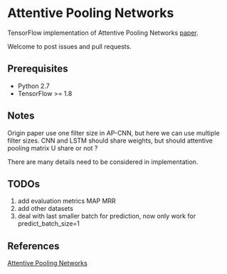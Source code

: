 # Attentive Pooling Networks

TensorFlow implementation of Attentive Pooling Networks [paper](https://arxiv.org/abs/1602.03609v1).

Welcome to post issues and pull requests.

## Prerequisites

 - Python 2.7
 - TensorFlow >= 1.8 
 
## Notes
Origin paper use one filter size in AP-CNN, but here we can use multiple filter sizes.
CNN and LSTM should share weights, but should attentive pooling matrix U share or not ?

There are many details need to be considered in implementation. 

## TODOs
1. add evaluation metrics MAP MRR
2. add other datasets
3. deal with last smaller batch for prediction, now only work for predict_batch_size=1


## References
[Attentive Pooling Networks](https://arxiv.org/abs/1602.03609v1)
